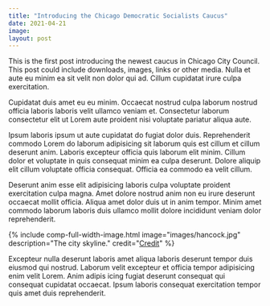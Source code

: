 ```yaml
---
title: "Introducing the Chicago Democratic Socialists Caucus"
date: 2021-04-21
image:
layout: post
---
```


This is the first post introducing the newest caucus in Chicago City Council. This post could include downloads, images, links or other media. Nulla et aute eu minim ea sit velit non dolor qui ad. Cillum cupidatat irure culpa exercitation.

Cupidatat duis amet eu eu minim. Occaecat nostrud culpa laborum nostrud officia laboris laboris velit ullamco veniam et. Consectetur laborum consectetur elit ut Lorem aute proident nisi voluptate pariatur aliqua aute.

Ipsum laboris ipsum ut aute cupidatat do fugiat dolor duis. Reprehenderit commodo Lorem do laborum adipisicing sit laborum quis est cillum et cillum deserunt anim. Laboris excepteur officia quis laborum elit minim. Cillum dolor et voluptate in quis consequat minim ea culpa deserunt. Dolore aliquip elit cillum voluptate officia consequat. Officia ea commodo ea velit cillum.

Deserunt anim esse elit adipisicing laboris culpa voluptate proident exercitation culpa magna. Amet dolore nostrud anim non eu irure deserunt occaecat mollit officia. Aliqua amet dolor duis ut in anim tempor. Minim amet commodo laborum laboris duis ullamco mollit dolore incididunt veniam dolor reprehenderit.

{% include comp-full-width-image.html image="images/hancock.jpg" description="The city skyline." credit="[Credit](another-page)" %}

Excepteur nulla deserunt laboris amet aliqua laboris deserunt tempor duis eiusmod qui nostrud. Laborum velit excepteur et officia tempor adipisicing enim velit Lorem. Anim adipis icing fugiat deserunt consequat qui consequat cupidatat occaecat. Ipsum laboris consequat exercitation tempor quis amet duis reprehenderit.
